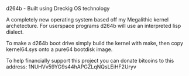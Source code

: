 d264b - Built using Dreckig OS technology

A completely new operating system based off my Megalithic kernel archetecture.
For userspace programs d264b will use an interpreted lisp dialect.

To make a d264b boot drive simply build the kernel with make, then copy kernel64.sys onto a pure64 bootdisk image.

To help financially support this project you can donate bitcoins to this address:
1NUHVv59YG9s44hAPGZLqNQsLEiHF2Uryv
